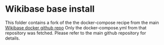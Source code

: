 # Wikibase base install
This folder contains a fork of the the docker-compose recipe from the main [Wikibase docker github repo](https://github.com/wmde/wikibase-docker)
Only the docker-compose.yml from that repository was fetched. Please refer to the main github repository for details. 


